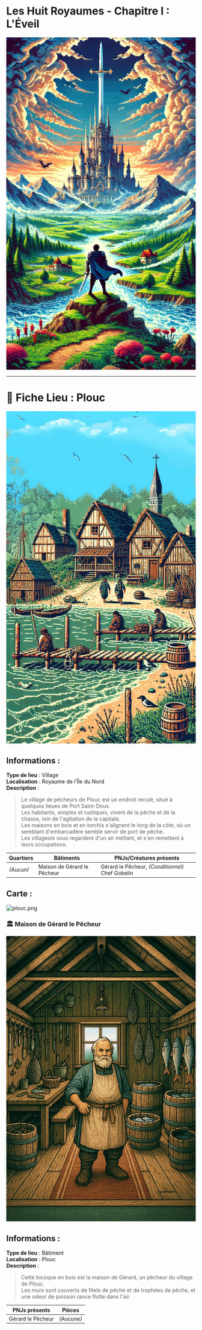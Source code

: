 # Les Huit Royaumes - Chapitre I : L'Éveil

![cover.webp](https://raw.githubusercontent.com/nicolasvauchenet/eightrealms-awakening/refs/heads/main/assets/img/core/cover.webp)

---

# 📍 Fiche Lieu : Plouc

![plouc.webp](https://raw.githubusercontent.com/nicolasvauchenet/eightrealms-awakening/refs/heads/main/assets/img/chapter1/location/plouc.webp)

## Informations :

**Type de lieu** : Village  
**Localisation** : Royaume de l’Île du Nord  
**Description** :
> Le village de pêcheurs de Plouc est un endroit reculé, situé à quelques lieues de Port Saint-Doux.  
> Les habitants, simples et rustiques, vivent de la pêche et de la chasse, loin de l'agitation de la capitale.  
> Les maisons en bois et en torchis s'alignent le long de la côte, où un semblant d'embarcadère semble servir de port de
> pêche.  
> Les villageois vous regardent d'un air méfiant, et s'en remettent à leurs occupations.

| Quartiers | Bâtiments                   | PNJs/Créatures présents                          |
|-----------|-----------------------------|--------------------------------------------------|  
| *(Aucun)* | Maison de Gérard le Pêcheur | Gérard le Pêcheur, *(Conditionnel)* Chef Gobelin |

## Carte :

![plouc.png](https://raw.githubusercontent.com/nicolasvauchenet/eightrealms-awakening/refs/heads/main/assets/img/chapter1/map/plouc.png)

### 🏛️ Maison de Gérard le Pêcheur

![maison-de-gerard-le-pecheur.webp](https://raw.githubusercontent.com/nicolasvauchenet/eightrealms-awakening/refs/heads/main/assets/img/chapter1/location/maison-de-gerard-le-pecheur.webp)

## Informations :

**Type de lieu** : Bâtiment  
**Localisation** : Plouc  
**Description** :
> Cette bicoque en bois est la maison de Gérard, un pêcheur du village de Plouc.  
> Les murs sont couverts de filets de pêche et de trophées de pêche, et une odeur de poisson rance flotte dans l'air.

| PNJs présents     | Pièces     |  
|-------------------|------------|  
| Gérard le Pêcheur | *(Aucune)* |  
